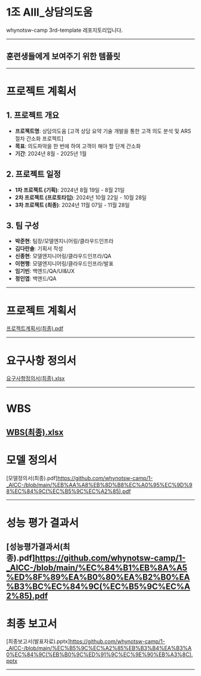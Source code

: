 # 1조 Alll_상담의도움
whynotsw-camp 3rd-template 레포지토리입니다.

---------------------------------------

## 훈련생들에게 보여주기 위한 템플릿

---------------------------------------

# 프로젝트 계획서

## 1. 프로젝트 개요
- **프로젝트명**: 상담의도움 [고객 상담 요약 기술 개발을 통한 고객 의도 분석 및 ARS 절차 간소화 프로젝트]
- **목표**: 의도파악을 한 번에 하여 고객이 해야 할 단계 간소화
- **기간**: 2024년 8월 - 2025년 1월

## 2. 프로젝트 일정
- **1차 프로젝트 (기획)**: 2024년 8월 19일 - 8월 21일
- **2차 프로젝트 (프로토타입)**: 2024년 10월 22일 - 10월 28일
- **3차 프로젝트 (최종)**: 2024년 11월 07일 - 11월 28일

## 3. 팀 구성
- **박준현**: 팀장/모델엔지니어링/클라우드인프라
- **김다란솔**: 기획서 작성
- **신종현**: 모델엔지니어링/클라우드인프라/QA
- **이현행**: 모델엔지니어링/클라우드인프라/발표
- **임기빈**: 백엔드/QA/UI&UX
- **정인엽**: 백엔드/QA

---------------------------------------

# 프로젝트 계획서
[프로젝트계획서(최종).pdf](https://github.com/whynotsw-camp/1-_AICC-/blob/main/%ED%94%84%EB%A1%9C%EC%A0%9D%ED%8A%B8%EA%B3%84%ED%9A%8D%EC%84%9C(%EC%B5%9C%EC%A2%85).pdf)

----------------------------------------

# 요구사항 정의서
[요구사항정의서(최종).xlsx](https://github.com/whynotsw-camp/1-_AICC-/blob/main/%EC%9A%94%EA%B5%AC%EC%82%AC%ED%95%AD%EC%A0%95%EC%9D%98%EC%84%9C(%EC%B5%9C%EC%A2%85).xlsx)

----------------------------------------

# WBS
[WBS(최종).xlsx](https://github.com/whynotsw-camp/1-_AICC-/blob/main/WBS(%EC%B5%9C%EC%A2%85).xlsx)
-----------------------------------------

# 모델 정의서
[모델정의서(최종).pdf]https://github.com/whynotsw-camp/1-_AICC-/blob/main/%EB%AA%A8%EB%8D%B8%EC%A0%95%EC%9D%98%EC%84%9C(%EC%B5%9C%EC%A2%85).pdf
 
----------------------------------------

# 성능 평가 결과서
[성능평가결과서(최종).pdf]https://github.com/whynotsw-camp/1-_AICC-/blob/main/%EC%84%B1%EB%8A%A5%ED%8F%89%EA%B0%80%EA%B2%B0%EA%B3%BC%EC%84%9C(%EC%B5%9C%EC%A2%85).pdf
-----------------------------------------

# 최종 보고서
[최종보고서(발표자료).pptx]https://github.com/whynotsw-camp/1-_AICC-/blob/main/%EC%B5%9C%EC%A2%85%EB%B3%B4%EA%B3%A0%EC%84%9C(%EB%B0%9C%ED%91%9C%EC%9E%90%EB%A3%8C).pptx

-----------------------------------------

